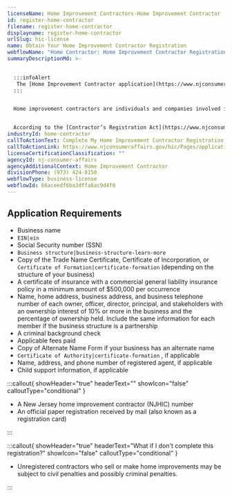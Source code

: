 ```yaml
---
licenseName: Home Improvement Contractors-Home Improvement Contractor
id: register-home-contractor
filename: register-home-contractor
displayname: register-home-contractor
urlSlug: hic-license
name: Obtain Your Home Improvement Contractor Registration
webflowName: "Home Contractor: Home Improvement Contractor Registration"
summaryDescriptionMd: >-
  

  :::infoAlert 
   The [Home Improvement Contractor application](https://www.njconsumeraffairs.gov/hic/Applications/Home-Improvement-Contractor-Application-for-Initial-Registration.pdf) includes an FAQ section.
  :::


  Home improvement contractors are individuals and companies involved in repairing, renovating, modernizing, installing, replacing, improving, restoring, painting, constructing, remodeling, moving, or demolishing **residential** or **noncommercial** properties.


  According to the [Contractor’s Registration Act](https://www.njconsumeraffairs.gov/Statutes/Contractors-Registration-Act.pdf), if you or your business is involved in any of the activities mentioned above, you must register as a home improvement contractor.
industryId: home-contractor
callToActionText: Complete My Home Improvement Contractor Registration
callToActionLink: https://www.njconsumeraffairs.gov/hic/Pages/applications.aspx
licenseCertificationClassification: ""
agencyId: nj-consumer-affairs
agencyAdditionalContext: Home Improvement Contractor
divisionPhone: (973) 424-8150
webflowType: business-license
webflowId: 66aceedf6ba3dffa8ac9d4f0
---
```

## Application Requirements

* Business name
*  `EIN|ein` 
* Social Security number (SSN)
*  `Business structure|business-structure-learn-more` 
* Copy of the Trade Name Certificate, Certificate of Incorporation, or `Certificate of Formation|certificate-formation` (depending on the structure of your business)
* A certificate of insurance with a commercial general liability insurance policy in a minimum amount of $500,000 per occurrence
* Name, home address, business address, and business telephone number of each owner, officer, director, principal, and stakeholders with an ownership interest of 10% or more in the business and the percentage of ownership held. Include the same information for each member if the business structure is a partnership
* A criminal background check
* Applicable fees paid
* Copy of Alternate Name Form if your business has an alternate name
*  `Certificate of Authority|certificate-formation` , if applicable
* Name, address, and phone number of registered agent<insert contextual info>, if applicable
* Child support information, if applicable

:::callout{ showHeader="true" headerText="" showIcon="false" calloutType="conditional" }

- A New Jersey home improvement contractor (NJHIC) number
- An official paper registration received by mail (also known as a registration card)

:::

:::callout{ showHeader="true" headerText="What if I don't complete this registration?" showIcon="false" calloutType="conditional" }

- Unregistered contractors who sell or make home improvements may be subject to civil penalties and possibly criminal penalties.

:::